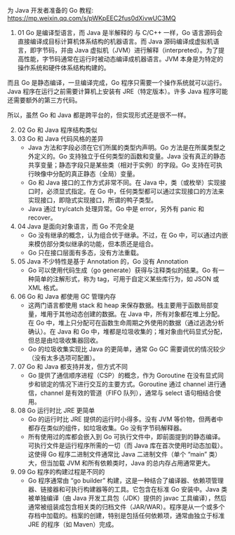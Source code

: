 为 Java 开发者准备的 Go 教程: <https://mp.weixin.qq.com/s/pWKpEEC2fus0dXivwUC3MQ>

1. 01 Go 是编译型语言，而 Java 是半解释的
与 C/C++ 一样，Go 语言源码会直接编译成目标计算机体系结构的机器语言。而 Java 源码编译成虚拟机语言，即字节码，并由 Java 虚拟机（JVM）进行解释（interpreted）。为了提高性能，字节码通常在运行时被动态编译成机器语言。JVM 本身是为特定的操作系统和硬件体系结构构建的。

而且 Go 是静态编译，一旦编译完成，Go 程序只需要一个操作系统就可以运行。Java 程序在运行之前需要计算机上安装有 JRE（特定版本）。许多 Java 程序可能还需要额外的第三方代码。

所以，虽然 Go 和 Java 都是跨平台的，但实现形式还是很不一样。

2. 02 Go 和 Java 程序结构类似
3. 03 Go 和 Java 代码风格的差异
    - Java 方法和字段必须在它们所属的类型内声明。Go 方法是在所属类型之外定义的。Go 支持独立于任何类型的函数和变量。Java 没有真正的静态共享变量；静态字段只是某些类（相对于实例）的字段。Go 支持在可执行映像中分配的真正静态（全局）变量。
    - Go 和 Java 接口的工作方式非常不同。在 Java 中，类（或枚举）实现接口时，必须显式指定。在 Go 中，任何类型都可以通过实现接口的方法来实现接口，即隐式实现接口，所谓的鸭子类型。
    - Java 通过 try/catch 处理异常。Go 中是 error，另外有 panic 和 recover。
 4. 04 Java 是面向对象语言，而 Go 不完全是
    - Go 没有继承的概念，认为组合优于继承。不过，在 Go 中，可以通过内嵌来模仿部分类似继承的功能，但本质还是组合。
    - Go 只在接口层面有多态，没有方法重载。
 5. 05 Java 不少特性是基于 Annotation 的，Go 没有 Annotation
    - Go 可以使用代码生成（go generate）获得与注释类似的结果。Go 有一种简单的注解形式，称为 tag，可用于自定义某些库行为，如 JSON 或 XML 格式。
 6. 06 Go 和 Java 都使用 GC 管理内存
    - 这两门语言都使用 stack 和 heap 来保存数据。栈主要用于函数局部变量，堆用于其他动态创建的数据。在 Java 中，所有对象都在堆上分配。在 Go 中，堆上只分配可在函数生命周期之外使用的数据（通过逃逸分析确认）。在 Java 和 Go 中，堆都是垃圾收集的；堆对象由代码显式分配，但总是由垃圾收集器回收。
    - Go 的垃圾收集实现比 Java 的更简单，通常 Go GC 需要调优的情况较少（没有太多选项可配置）。
 7. 07 Go 和 Java 都支持并发，但方式不同
    - Go 提供了通信顺序进程（CSP）的概念，作为 Goroutine 在没有显式同步和锁定的情况下进行交互的主要方式。Goroutine 通过 channel 进行通信，channel 是有效的管道（FIFO 队列），通常与 select 语句相结合使用。
8. 08 Go 运行时比 JRE 更简单
    - Go 的运行时比 JRE 提供的运行时小得多。没有 JVM 等价物，但两者中都存在类似的组件，如垃圾收集。Go 没有字节码解释器。
    - 所有使用过的库都会嵌入到 Go 可执行文件中，即前面提到的静态编译。可执行文件是运行程序所需的一切（而 Java 库在首次使用时动态加载）。这使得 Go 程序二进制文件通常比 Java 二进制文件（单个 “main” 类）大，但当加载 JVM 和所有依赖类时，Java 的总内存占用通常更大。
9. 09 Go 程序的构建过程是不同的
    - Go 程序通常由 “go builder” 构建，这是一种结合了编译器、依赖项管理器、链接器和可执行构建器等的工具。它包含在标准 Go 安装中。Java 类被单独编译（由 Java 开发工具包（JDK）提供的 javac 工具编译），然后通常被组装成包含相关类的归档文件（JAR/WAR）。程序是从一个或多个存档中加载的。档案的创建，特别是包括任何依赖项，通常由独立于标准 JRE 的程序（如 Maven）完成。    


